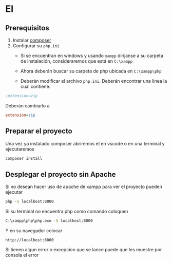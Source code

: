 # EI

## Prerequisitos

1. Instalar [composer](https://getcomposer.org/download/)
2. Configurar su `php.ini`
    - Si se encuentran en windows y usando `xampp` dirijanse a
    su carpeta de instalación, consideraremos que está en
    `C:\xampp`
    - Ahora deberán buscar su carpeta de php ubicada en
    `C:\xampp\php`

    - Deberán modificar el archivo `php.ini`. Deberán encontrar una linea la cual contiene:
```ini
;extension=zip
```
Deberán cambiarlo a 
```ini
extension=zip
```

## Preparar el proyecto
Una vez ya instalado composer abriremos el
en vscode o en una terminal y ejecutaremos
```bash
composer install
```

## Desplegar el proyecto sin Apache
Si no desean hacer uso de apache de xampp para
ver el proyecto pueden ejecutar

```bash
php -S localhost:8000
```

Si su terminal no encuentra php como comando
coloquen

```bash
C:\xampp\php\php.exe -S localhost:8000
```

Y en su navegador colocar
```arduino
http://localhost:8000
```

Si tienen algun error o excepcion que se lance
puede que les muestre por consola el error
